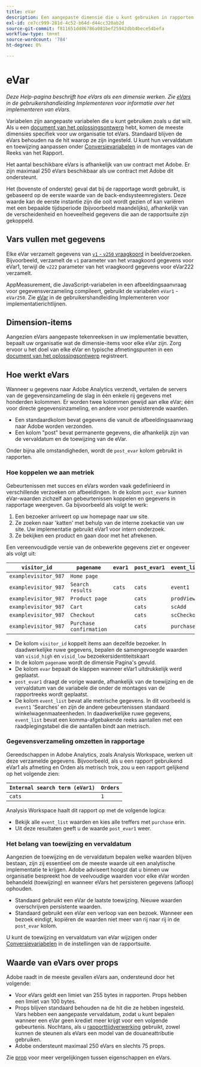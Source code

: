 ```yaml
---
title: eVar
description: Een aangepaste dimensie die u kunt gebruiken in rapporten.
exl-id: ce7cc999-281d-4c52-b64d-d44cc320ab2d
source-git-commit: f811651dd86786a081bef25942dbb4bece54befa
workflow-type: tm+mt
source-wordcount: '784'
ht-degree: 0%

---
```


# eVar

*Deze Help-pagina beschrijft hoe eVars als een dimensie werken. Zie [eVars](/help/implement/vars/page-vars/evar.md) in de gebruikershandleiding Implementeren voor informatie over het implementeren van eVars.*

Variabelen zijn aangepaste variabelen die u kunt gebruiken zoals u dat wilt. Als u een [document van het oplossingsontwerp](/help/implement/prepare/solution-design.md) hebt, komen de meeste dimensies specifiek voor uw organisatie tot eVars. Standaard blijven de eVars behouden na de hit waarop ze zijn ingesteld. U kunt hun vervaldatum en toewijzing aanpassen onder [Conversievariabelen](/help/admin/admin/conversion-var-admin/conversion-var-admin.md) in de montages van de Reeks van het Rapport.

Het aantal beschikbare eVars is afhankelijk van uw contract met Adobe. Er zijn maximaal 250 eVars beschikbaar als uw contract met Adobe dit ondersteunt.

Het (bovenste of onderste) geval dat bij de rapportage wordt gebruikt, is gebaseerd op de eerste waarde van de back-endsysteemregisters. Deze waarde kan de eerste instantie zijn die ooit wordt gezien of kan variëren met een bepaalde tijdsperiode (bijvoorbeeld maandelijks), afhankelijk van de verscheidenheid en hoeveelheid gegevens die aan de rapportsuite zijn gekoppeld.

## Vars vullen met gegevens

Elke eVar verzamelt gegevens van [`v1` - `v250` vraagkoord](/help/implement/validate/query-parameters.md) in beeldverzoeken. Bijvoorbeeld, verzamelt de `v1` parameter van het vraagkoord gegevens voor eVar1, terwijl de `v222` parameter van het vraagkoord gegevens voor eVar222 verzamelt.

AppMeasurement, die JavaScript-variabelen in een afbeeldingsaanvraag voor gegevensverzameling compileert, gebruikt de variabelen `eVar1` - `eVar250`. Zie [eVar](/help/implement/vars/page-vars/evar.md) in de gebruikershandleiding Implementeren voor implementatierichtlijnen.

## Dimension-items

Aangezien eVars aangepaste tekenreeksen in uw implementatie bevatten, bepaalt uw organisatie wat de dimensie-items voor elke eVar zijn. Zorg ervoor u het doel van elke eVar en typische afmetingspunten in een [document van het oplossingsontwerp](/help/implement/prepare/solution-design.md) registreert.

## Hoe werkt eVars

Wanneer u gegevens naar Adobe Analytics verzendt, vertalen de servers van de gegevensinzameling de slag in één enkele rij gegevens met honderden kolommen. Er worden twee kolommen gewijd aan elke eVar; één voor directe gegevensinzameling, en andere voor persisterende waarden.

* Een standaardkolom bevat gegevens die vanuit de afbeeldingsaanvraag naar Adobe worden verzonden.
* Een kolom &quot;post&quot; bevat permanente gegevens, die afhankelijk zijn van de vervaldatum en de toewijzing van de eVar.

Onder bijna alle omstandigheden, wordt de `post_evar` kolom gebruikt in rapporten.

### Hoe koppelen we aan metriek

Gebeurtenissen met succes en eVars worden vaak gedefinieerd in verschillende verzoeken om afbeeldingen. In de kolom `post_evar` kunnen eVar-waarden zichzelf aan gebeurtenissen koppelen en gegevens in rapportage weergeven. Ga bijvoorbeeld als volgt te werk:

1. Een bezoeker arriveert op uw homepage naar uw site.
2. Ze zoeken naar &#39;katten&#39; met behulp van de interne zoekactie van uw site. Uw implementatie gebruikt eVar1 voor intern onderzoek.
3. Ze bekijken een product en gaan door met het afrekenen.

Een vereenvoudigde versie van de onbewerkte gegevens ziet er ongeveer als volgt uit:

| `visitor_id` | `pagename` | `evar1` | `post_evar1` | `event_list` |
| --- | --- | --- | --- | --- |
| `examplevisitor_987` | `Home page` |  |  |  |
| `examplevisitor_987` | `Search results` | `cats` | `cats` | `event1` |
| `examplevisitor_987` | `Product page` |  | `cats` | `prodView` |
| `examplevisitor_987` | `Cart` |  | `cats` | `scAdd` |
| `examplevisitor_987` | `Checkout` |  | `cats` | `scCheckout` |
| `examplevisitor_987` | `Purchase confirmation` |  | `cats` | `purchase` |

* De kolom `visitor_id` koppelt items aan dezelfde bezoeker. In daadwerkelijke ruwe gegevens, bepalen de samengevoegde waarden van `visid_high` en `visid_low` bezoekersidentiteitskaart
* In de kolom `pagename` wordt de dimensie Pagina&#39;s gevuld.
* De kolom `evar` bepaalt de klappen wanneer eVar1 uitdrukkelijk werd geplaatst.
* `post_evar1` draagt de vorige waarde, afhankelijk van de toewijzing en de vervaldatum van de variabele die onder de montages van de rapportreeks wordt geplaatst.
* De kolom `event_list` bevat alle metrische gegevens. In dit voorbeeld is `event1` &#39;Searches&#39; en zijn de andere gebeurtenissen standaard winkelwagenmaateenheden. In daadwerkelijke ruwe gegevens, `event_list` bevat een komma-afgebakende reeks aantallen met een raadplegingstabel die die aantallen bindt aan metrisch.

### Gegevensverzameling omzetten in rapportage

Gereedschappen in Adobe Analytics, zoals Analysis Workspace, werken uit deze verzamelde gegevens. Bijvoorbeeld, als u een rapport gebruikend eVar1 als afmeting en Orden als metrisch trok, zou u een rapport gelijkend op het volgende zien:

| `Internal search term (eVar1)` | `Orders` |
| --- | --- |
| `cats` | `1` |

Analysis Workspace haalt dit rapport op met de volgende logica:

* Bekijk alle `event_list` waarden en kies alle treffers met `purchase` erin.
* Uit deze resultaten geeft u de waarde `post_evar1` weer.

### Het belang van toewijzing en vervaldatum

Aangezien de toewijzing en de vervaldatum bepalen welke waarden blijven bestaan, zijn zij essentieel om de meeste waarde uit een analytische implementatie te krijgen. Adobe adviseert hoogst dat u binnen uw organisatie bespreekt hoe de veelvoudige waarden voor elke eVar worden behandeld (toewijzing) en wanneer eVars het persisteren gegevens (afloop) ophouden.

* Standaard gebruikt een eVar de laatste toewijzing. Nieuwe waarden overschrijven persistente waarden.
* Standaard gebruikt een eVar een verloop van een bezoek. Wanneer een bezoek eindigt, kopiëren de waarden niet meer van rij naar rij in de `post_evar` kolom.

U kunt de toewijzing en vervaldatum van eVar wijzigen onder [Conversievariabelen](/help/admin/admin/conversion-var-admin/conversion-var-admin.md) in de instellingen van de rapportsuite.

## Waarde van eVars over props

Adobe raadt in de meeste gevallen eVars aan, ondersteund door het volgende:

* Voor eVars geldt een limiet van 255 bytes in rapporten. Props hebben een limiet van 100 bytes.
* Props blijven standaard behouden na de hit die ze hebben ingesteld. Vars hebben een aangepaste vervaldatum, zodat u kunt bepalen wanneer een eVar geen krediet meer krijgt voor een volgende gebeurtenis. Nochtans, als u [rapporttijdverwerking](/help/components/vrs/vrs-report-time-processing.md) gebruikt, zowel kunnen de steunen als eVars een model van de douaneattributie gebruiken.
* Adobe ondersteunt maximaal 250 eVars en slechts 75 props.

Zie [prop](prop.md) voor meer vergelijkingen tussen eigenschappen en eVars.

